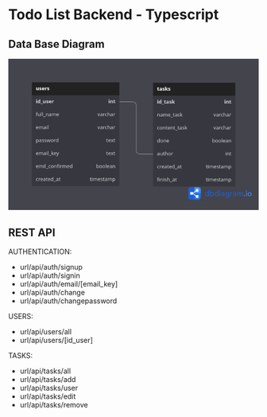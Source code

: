 # Todo List Backend - Typescript

## Data Base Diagram

<img src="db.diagram.png" ></img>

## REST API

AUTHENTICATION:

- url/api/auth/signup
- url/api/auth/signin
- url/api/auth/email/[email_key]
- url/api/auth/change
- url/api/auth/changepassword

USERS:

- url/api/users/all
- url/api/users/[id_user]

TASKS:

- url/api/tasks/all
- url/api/tasks/add
- url/api/tasks/user
- url/api/tasks/edit
- url/api/tasks/remove
